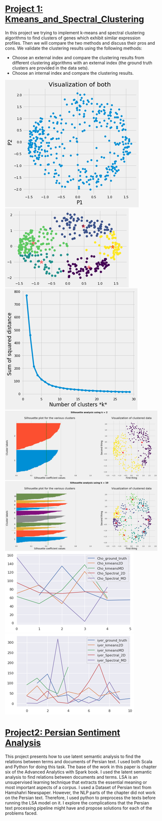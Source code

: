 

# [Project 1: Kmeans_and_Spectral_Clustering](https://github.com/bashirsadat/Kmeans_and_Spectral_Clustering)
  In this project we trying to implement k-means and spectral clustering algorithms to find clusters of genes which exhibit similar expression profiles. Then we will compare the
  two methods and discuss their pros and cons.
  We validate the clustering results using the following methods:
* Choose an external index and compare the clustering results from different clustering algorithms with an external index (the ground truth clusters are provided in the data sets).
* Choose an internal index and compare the clustering results.

![](https://github.com/bashirsadat/Bashir_DataScience_Portfolio/blob/main/images/spectral_lustering01.png)
![](https://github.com/bashirsadat/Bashir_DataScience_Portfolio/blob/main/images/spectral_lustering02.png)
![](https://github.com/bashirsadat/Bashir_DataScience_Portfolio/blob/main/images/spectral_lustering03.png)
![](https://github.com/bashirsadat/Bashir_DataScience_Portfolio/blob/main/images/spectral_lustering04.png)
![](https://github.com/bashirsadat/Bashir_DataScience_Portfolio/blob/main/images/spectral_lustering05.png)
![](https://github.com/bashirsadat/Bashir_DataScience_Portfolio/blob/main/images/spectral_lustering06.png)
![](https://github.com/bashirsadat/Bashir_DataScience_Portfolio/blob/main/images/spectral_lustering07.png)


# [Project2: Persian Sentiment Analysis](https://github.com/bashirsadat/PersianSentmentAnalysis)
  This project presents how to use latent semantic analysis to find the relations between terms and documents of Persian text. I used both Scala and Python for doing this task.
  The base of the work in this paper is chapter six of the Advanced Analytics with Spark book. I used the latent semantic analysis to find relations between documents and terms.
  LSA is an unsupervised learning technique that extracts the essential meaning or most important aspects of a corpus. I used a Dataset of Persian text from Hamshahri Newspaper.
  However, the NLP parts of the chapter did not work on the Persian text. Therefore, I used python to preprocess the texts before running the LSA model on it. I explore the
  complications that the Persian text processing pipeline might have and propose solutions for each of the problems faced.


